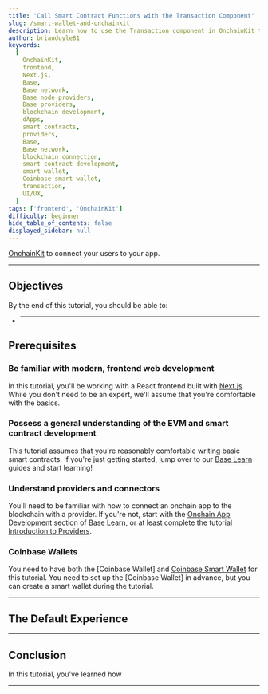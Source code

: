 ```yaml
---
title: 'Call Smart Contract Functions with the Transaction Component'
slug: /smart-wallet-and-onchainkit
description: Learn how to use the Transaction component in OnchainKit to build an effective UI/UX experience for users of your onchain app.
author: briandoyle81
keywords:
  [
    OnchainKit,
    frontend,
    Next.js,
    Base,
    Base network,
    Base node providers,
    Base providers,
    blockchain development,
    dApps,
    smart contracts,
    providers,
    Base,
    Base network,
    blockchain connection,
    smart contract development,
    smart wallet,
    Coinbase smart wallet,
    transaction,
    UI/UX,
  ]
tags: ['frontend', 'OnchainKit']
difficulty: beginner
hide_table_of_contents: false
displayed_sidebar: null
---
```


[OnchainKit] to connect your users to your app.

---

## Objectives

By the end of this tutorial, you should be able to:

- ***

## Prerequisites

### Be familiar with modern, frontend web development

In this tutorial, you'll be working with a React frontend built with [Next.js]. While you don't need to be an expert, we'll assume that you're comfortable with the basics.

### Possess a general understanding of the EVM and smart contract development

This tutorial assumes that you're reasonably comfortable writing basic smart contracts. If you're just getting started, jump over to our [Base Learn] guides and start learning!

### Understand providers and connectors

You'll need to be familiar with how to connect an onchain app to the blockchain with a provider. If you're not, start with the [Onchain App Development] section of [Base Learn], or at least complete the tutorial [Introduction to Providers].

### Coinbase Wallets

You need to have both the [Coinbase Wallet] and [Coinbase Smart Wallet] for this tutorial. You need to set up the [Coinbase Wallet] in advance, but you can create a smart wallet during the tutorial.

---

## The Default Experience

---

## Conclusion

In this tutorial, you've learned how

---

[Base Learn]: https://base.org/learn
[Next.js]: https://nextjs.org/
[wagmi]: https://wagmi.sh/
[viem]: https://viem.sh/
[WalletConnect]: https://cloud.walletconnect.com/
[smart contract development]: https://base.org/learn
[Base]: https://docs.base.org/network-information
[Introduction to Providers]: /intro-to-providers
[Onchain App Development]: https://docs.base.org/base-learn/docs/frontend-setup/overview
[Coinbase Smart Wallet]: https://www.coinbase.com/wallet/smart-wallet
[OnchainKit]: https://onchainkit.xyz?utm_source=basedocs&utm_medium=tutorials&campaign=onchainkit-transact-component
